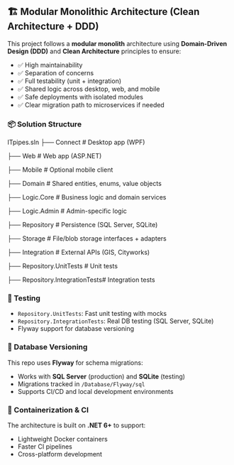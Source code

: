 ## 🏗️ Modular Monolithic Architecture (Clean Architecture + DDD)

This project follows a **modular monolith** architecture using **Domain-Driven Design (DDD)** and **Clean Architecture** principles to ensure:

- ✅ High maintainability  
- ✅ Separation of concerns  
- ✅ Full testability (unit + integration)  
- ✅ Shared logic across desktop, web, and mobile  
- ✅ Safe deployments with isolated modules  
- ✅ Clear migration path to microservices if needed  

### 📦 Solution Structure
ITpipes.sln
├── Connect # Desktop app (WPF)

├── Web # Web app (ASP.NET)

├── Mobile # Optional mobile client

├── Domain # Shared entities, enums, value objects

├── Logic.Core # Business logic and domain services

├── Logic.Admin # Admin-specific logic

├── Repository # Persistence (SQL Server, SQLite)

├── Storage # File/blob storage interfaces + adapters

├── Integration # External APIs (GIS, Cityworks)

├── Repository.UnitTests # Unit tests

├── Repository.IntegrationTests# Integration tests


### 🧪 Testing

- `Repository.UnitTests`: Fast unit testing with mocks  
- `Repository.IntegrationTests`: Real DB testing (SQL Server, SQLite)  
- Flyway support for database versioning  

### 🐘 Database Versioning

This repo uses **Flyway** for schema migrations:

- Works with **SQL Server** (production) and **SQLite** (testing)
- Migrations tracked in `/Database/Flyway/sql`
- Supports CI/CD and local development environments

### 🐳 Containerization & CI

The architecture is built on **.NET 6+** to support:

- Lightweight Docker containers  
- Faster CI pipelines  
- Cross-platform development


